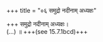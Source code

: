 +++
title = "०६ समुद्रो नदीनाम् अध्यक्षः"

+++
समुद्रो नदीनाम् अध्यक्षः।  
(…) ॥ +++(see 15.7.1bcd)+++